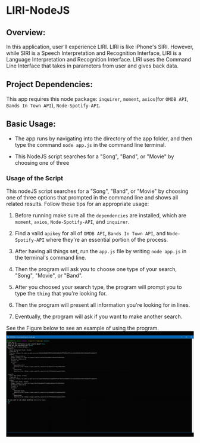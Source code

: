 # LIRI-NodeJS

## Overview:
In this application, user'll experience LIRI. LIRI is like iPhone's SIRI. However, while SIRI is a Speech Interpretation and Recognition Interface, LIRI is a Language Interpretation and Recognition Interface. LIRI uses the Command Line Interface that takes in parameters from user and gives back data.

## Project Dependencies:
This app requires this node package: `inquirer`, `moment`, `axios`(for `OMDB API`, `Bands In Town API`), `Node-Spotify-API`.

## Basic Usage:
* The app runs by navigating into the directory of the app folder, and then type the command  `node app.js` in the command line terminal.

* This NodeJS script searches for a "Song", "Band", or "Movie" by choosing one of three

### Usage of the Script
This nodeJS script searches for a "Song", "Band", or "Movie" by choosing one of three options that prompted in the command line and shows all related results. Follow these tips for an appropriate usage:

  1. Before running make sure all the `dependencies` are installed, which are `moment`, `axios`, `Node-Spotify-API`, and `inquirer`.

  2. Find a valid `apikey` for all of `OMDB API`, `Bands In Town API`, and `Node-Spotify-API` where they're an essential portion of the process.

  3. After having all things set, run the `app.js` file by writing `node app.js` in the terminal's command line.

  4. Then the program will ask you to choose one type of your search, "Song", "Movie", or "Band".

  5. After you choosed your search type, the program will prompt you to type the `thing` that you're looking for.

  6. Then the program will present all information you're looking for in lines.

  7. Eventually, the program will ask if you want to make another search.
  
See the Figure below to see an example of using the program.
![LIRI-App Example](./images/example.png)